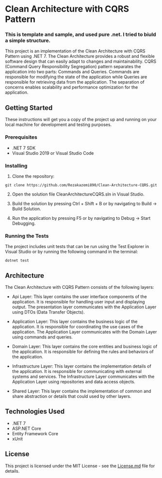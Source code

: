 # Clean Architecture with CQRS Pattern

### This is template and sample, and used pure .net. I tried to biuld a simple structure.

This project is an implementation of the Clean Architecture with CQRS Pattern using .NET 7. The Clean Architecture provides a robust and flexible software design that can easily adapt to changes and maintainability. CQRS (Command Query Responsibility Segregation) pattern separates the application into two parts: Commands and Queries. Commands are responsible for modifying the state of the application while Queries are responsible for retrieving data from the application. The separation of concerns enables scalability and performance optimization for the application.
 

## Getting Started

These instructions will get you a copy of the project up and running on your local machine for development and testing purposes.

### Prerequisites

* .NET 7 SDK
* Visual Studio 2019 or Visual Studio Code

### Installing

1. Clone the repository:


```git clone https://github.com/Rezakazemi890/Clean-Architecture-CQRS.git```


2. Open the solution file CleanArchitectureCQRS.sln in Visual Studio.

3. Build the solution by pressing Ctrl + Shift + B or by navigating to Build -> Build Solution.

4. Run the application by pressing F5 or by navigating to Debug -> Start Debugging.

### Running the Tests

The project includes unit tests that can be run using the Test Explorer in Visual Studio or by running the following command in the terminal:


```dotnet test```


## Architecture

The Clean Architecture with CQRS Pattern consists of the following layers:

* Api Layer: This layer contains the user interface components of the application. It is responsible for handling user input and displaying output. The presentation layer communicates with the Application Layer using DTOs (Data Transfer Objects).

* Application Layer: This layer contains the business logic of the application. It is responsible for coordinating the use cases of the application. The Application Layer communicates with the Domain Layer using commands and queries.

* Domain Layer: This layer contains the core entities and business logic of the application. It is responsible for defining the rules and behaviors of the application.

* Infrastructure Layer: This layer contains the implementation details of the application. It is responsible for communicating with external systems and services. The Infrastructure Layer communicates with the Application Layer using repositories and data access objects.

* Shared Layer: This layer contains the implementation of common and share abstraction or details that could used by other layers.

## Technologies Used

* .NET 7
* ASP.NET Core
* Entity Framework Core
* xUnit

## License

This project is licensed under the MIT License - see the [License.md](License.md) file for details.
